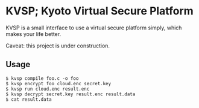 # KVSP; Kyoto Virtual Secure Platform

KVSP is a small interface to use a virtual secure platform simply,
which makes your life better.

Caveat: this project is under construction.

## Usage

```
$ kvsp compile foo.c -o foo
$ kvsp encrypt foo cloud.enc secret.key
$ kvsp run cloud.enc result.enc
$ kvsp decrypt secret.key result.enc result.data
$ cat result.data
```
